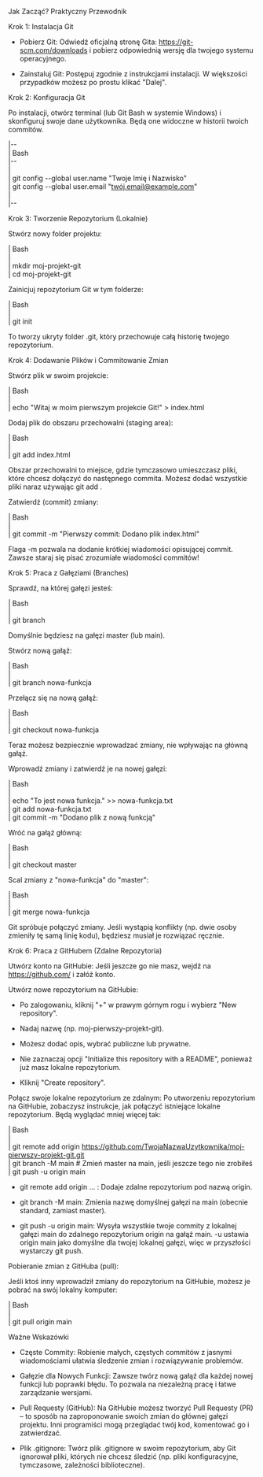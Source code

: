 Jak Zacząć? Praktyczny Przewodnik


Krok 1: Instalacja Git

- Pobierz Git: Odwiedź oficjalną stronę Gita: https://git-scm.com/downloads i pobierz 
  odpowiednią wersję dla twojego systemu operacyjnego.

- Zainstaluj Git: Postępuj zgodnie z instrukcjami instalacji. W większości przypadków możesz 
  po prostu klikać "Dalej".


Krok 2: Konfiguracja Git

Po instalacji, otwórz terminal (lub Git Bash w systemie Windows) i skonfiguruj swoje dane 
użytkownika. Będą one widoczne w historii twoich commitów.

|--                                                       
| Bash   
|--                                                      
|                                                    
| git config --global user.name "Twoje Imię i Nazwisko"    
| git config --global user.email "twój.email@example.com"  
|     
|--    


Krok 3: Tworzenie Repozytorium (Lokalnie)

Stwórz nowy folder projektu:

| Bash  
|     
| mkdir moj-projekt-git  
| cd moj-projekt-git  


Zainicjuj repozytorium Git w tym folderze:

| Bash  
|     
| git init  

To tworzy ukryty folder .git, który przechowuje całą historię twojego repozytorium.

Krok 4: Dodawanie Plików i Commitowanie Zmian

Stwórz plik w swoim projekcie:

| Bash  
|     
| echo "Witaj w moim pierwszym projekcie Git!" > index.html  

Dodaj plik do obszaru przechowalni (staging area):

| Bash  
|     
| git add index.html  

Obszar przechowalni to miejsce, gdzie tymczasowo umieszczasz pliki, które chcesz 
dołączyć do następnego commita. Możesz dodać wszystkie pliki naraz używając git add .

Zatwierdź (commit) zmiany:

| Bash  
|     
| git commit -m "Pierwszy commit: Dodano plik index.html"  

Flaga -m pozwala na dodanie krótkiej wiadomości opisującej commit. Zawsze staraj się 
pisać zrozumiałe wiadomości commitów!


Krok 5: Praca z Gałęziami (Branches)

Sprawdź, na której gałęzi jesteś:

| Bash  
|       
| git branch  

Domyślnie będziesz na gałęzi master (lub main).

Stwórz nową gałąź:

| Bash  
|       
| git branch nowa-funkcja  

Przełącz się na nową gałąź:

| Bash  
|      
| git checkout nowa-funkcja  

Teraz możesz bezpiecznie wprowadzać zmiany, nie wpływając na główną gałąź.

Wprowadź zmiany i zatwierdź je na nowej gałęzi:

| Bash  
|      
| echo "To jest nowa funkcja." >> nowa-funkcja.txt  
| git add nowa-funkcja.txt  
| git commit -m "Dodano plik z nową funkcją"  

Wróć na gałąź główną:

| Bash  
|     
| git checkout master  

Scal zmiany z "nowa-funkcja" do "master":
 
| Bash  
|     
| git merge nowa-funkcja  

Git spróbuje połączyć zmiany. Jeśli wystąpią konflikty (np. dwie osoby zmieniły tę samą linię 
kodu), będziesz musiał je rozwiązać ręcznie.

Krok 6: Praca z GitHubem (Zdalne Repozytoria)

Utwórz konto na GitHubie: Jeśli jeszcze go nie masz, wejdź na https://github.com/ i załóż 
konto.

Utwórz nowe repozytorium na GitHubie:

- Po zalogowaniu, kliknij "+" w prawym górnym rogu i wybierz "New repository".

- Nadaj nazwę (np. moj-pierwszy-projekt-git).

- Możesz dodać opis, wybrać publiczne lub prywatne.

- Nie zaznaczaj opcji "Initialize this repository with a README", ponieważ już masz 
  lokalne repozytorium.

- Kliknij "Create repository".

Połącz swoje lokalne repozytorium ze zdalnym:
Po utworzeniu repozytorium na GitHubie, zobaczysz instrukcje, jak połączyć istniejące 
lokalne repozytorium. Będą wyglądać mniej więcej tak:

| Bash  
|     
| git remote add origin https://github.com/TwojaNazwaUzytkownika/moj-pierwszy-projekt-git.git  
| git branch -M main # Zmień master na main, jeśli jeszcze tego nie zrobiłeś  
| git push -u origin main  


- git remote add origin ... : Dodaje zdalne repozytorium pod nazwą origin.

- git branch -M main: Zmienia nazwę domyślnej gałęzi na main (obecnie standard, 
  zamiast master).

- git push -u origin main: Wysyła wszystkie twoje commity z lokalnej gałęzi main 
  do zdalnego repozytorium origin na gałąź main. -u ustawia origin main jako 
  domyślne dla twojej lokalnej gałęzi, więc w przyszłości wystarczy git push.

Pobieranie zmian z GitHuba (pull):

Jeśli ktoś inny wprowadził zmiany do repozytorium na GitHubie, możesz je pobrać na swój 
lokalny komputer:

| Bash  
|     
| git pull origin main  


Ważne Wskazówki

- Częste Commity: Robienie małych, częstych commitów z jasnymi wiadomościami ułatwia 
  śledzenie zmian i rozwiązywanie problemów.

- Gałęzie dla Nowych Funkcji: Zawsze twórz nową gałąź dla każdej nowej funkcji lub 
  poprawki błędu. To pozwala na niezależną pracę i łatwe zarządzanie wersjami.

- Pull Requesty (GitHub): Na GitHubie możesz tworzyć Pull Requesty (PR) – to sposób na 
  zaproponowanie swoich zmian do głównej gałęzi projektu. Inni programiści mogą 
  przeglądać twój kod, komentować go i zatwierdzać.

- Plik .gitignore: Twórz plik .gitignore w swoim repozytorium, aby Git ignorował pliki, 
  których nie chcesz śledzić (np. pliki konfiguracyjne, tymczasowe, zależności biblioteczne).